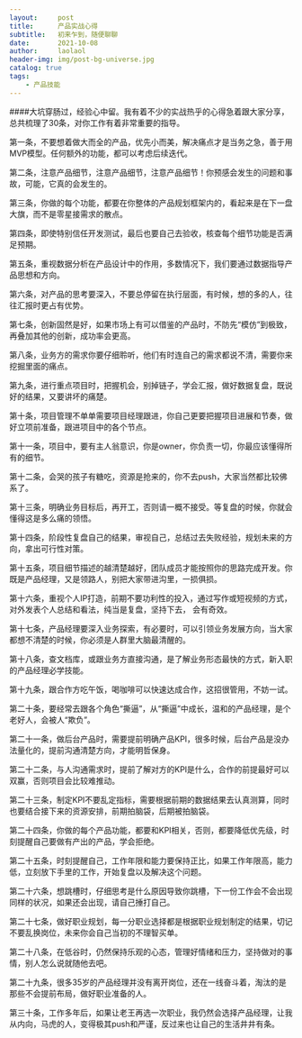 ```yaml
---
layout:     post
title:      产品实战心得
subtitle:   初来乍到，随便聊聊
date:       2021-10-08
author:     laolaol
header-img: img/post-bg-universe.jpg
catalog: true
tags:
    - 产品技能
---
```



####大坑穿肠过，经验心中留。我有着不少的实战热乎的心得急着跟大家分享，总共梳理了30条，对你工作有着非常重要的指导。

第一条，不要想着做大而全的产品，优先小而美，解决痛点才是当务之急，善于用MVP模型。任何额外的功能，都可以考虑后续迭代。

第二条，注意产品细节，注意产品细节，注意产品细节！你预感会发生的问题和事故，可能，它真的会发生的。

第三条，你做的每个功能，都要在你整体的产品规划框架内的，看起来是在下一盘大旗，而不是零星接需求的散点。

第四条，即使特别信任开发测试，最后也要自己去验收，核查每个细节功能是否满足预期。

第五条，重视数据分析在产品设计中的作用，多数情况下，我们要通过数据指导产品思想和方向。

第六条，对产品的思考要深入，不要总停留在执行层面，有时候，想的多的人，往往汇报时更占有优势。

第七条，创新固然是好，如果市场上有可以借鉴的产品时，不防先“模仿”到极致，再叠加其他的创新，成功率会更高。

第八条，业务方的需求你要仔细聆听，他们有时连自己的需求都说不清，需要你来挖掘里面的痛点。

第九条，进行重点项目时，把握机会，别掉链子，学会汇报，做好数据复盘，既说好的结果，又要讲坏的痛楚。

第十条，项目管理不单单需要项目经理跟进，你自己更要把握项目进展和节奏，做好立项前准备，跟进项目中的各个节点。

第十一条，项目中，要有主人翁意识，你是owner，你负责一切，你最应该懂得所有的细节。

第十二条，会哭的孩子有糖吃，资源是抢来的，你不去push，大家当然都比较佛系了。

第十三条，明确业务目标后，再开工，否则请一概不接受。等复盘的时候，你就会懂得这是多么痛的领悟。

第十四条，阶段性复盘自己的结果，审视自己，总结过去失败经验，规划未来的方向，拿出可行性对策。

第十五条，项目细节描述的越清楚越好，团队成员才能按照你的思路完成开发。你既是产品经理，又是领路人，别把大家带进沟里，一损俱损。

第十六条，重视个人IP打造，前期不要功利性的投入，通过写作或短视频的方式，对外发表个人总结和看法，纯当是复盘，坚持下去， 会有奇效。

第十七条，产品经理要深入业务探索，有必要时，可以引领业务发展方向，当大家都想不清楚的时候，你必须是人群里大脑最清醒的。

第十八条，查文档库，或跟业务方直接沟通，是了解业务形态最快的方式，新入职的产品经理必学技能。

第十九条，跟合作方吃午饭，喝咖啡可以快速达成合作，这招很管用，不妨一试。

第二十条，要经常去跟各个角色“撕逼”，从“撕逼”中成长，温和的产品经理，是个老好人，会被人“欺负”。

第二十一条，做后台产品时，需要提前明确产品KPI，很多时候，后台产品是没办法量化的，提前沟通清楚方向，才能明哲保身。

第二十二条，与人沟通需求时，提前了解对方的KPI是什么，合作的前提最好可以双赢，否则项目会比较难推动。

第二十三条，制定KPI不要乱定指标，需要根据前期的数据结果去认真测算，同时也要结合接下来的资源安排，前期拍脑袋，后期被拍脑袋。

第二十四条，你做的每个产品功能，都要和KPI相关，否则，都要降低优先级，时刻提醒自己要做有产出的产品，学会拒绝。

第二十五条，时刻提醒自己，工作年限和能力要保持正比，如果工作年限高，能力低，立刻放下手里的工作，开始复盘以及解决这个问题。

第二十六条，想跳槽时，仔细思考是什么原因导致你跳槽，下一份工作会不会出现同样的状况，如果还会出现，请自己捶打自己。

第二十七条，做好职业规划，每一分职业选择都是根据职业规划制定的结果，切记不要乱换岗位，未来你会自己当初的不理智买单。

第二十八条，在低谷时，仍然保持乐观的心态，管理好情绪和压力，坚持做对的事情，别人怎么说就随他去吧。

第二十九条，很多35岁的产品经理并没有离开岗位，还在一线奋斗着，淘汰的是那些不会提前布局，做好职业准备的人。

第三十条，工作多年后，如果让老王再选一次职业，我仍然会选择产品经理，让我从内向，马虎的人，变得极其push和严谨，反过来也让自己的生活井井有条。
